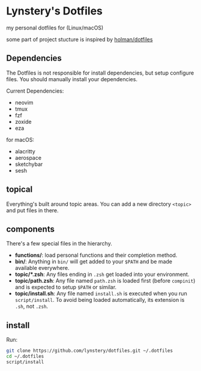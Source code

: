 # Lynstery's Dotfiles

my personal dotfiles for (Linux/macOS)

some part of project stucture is inspired by [holman/dotfiles](https://github.com/holman/dotfiles)

## Dependencies

The Dotfiles is not responsible for install dependencies, but setup configure files. You should manually install your dependencies.

Current Dependencies:
- neovim
- tmux
- fzf
- zoxide
- eza

for macOS:

- alacritty
- aerospace
- sketchybar
- sesh


## topical

Everything's built around topic areas. You can add a new directory `<topic>` and put
files in there.

## components

There's a few special files in the hierarchy.
- **functions/**: load personal functions and their completion method.
- **bin/**: Anything in `bin/` will get added to your `$PATH` and be made
  available everywhere.
- **topic/\*.zsh**: Any files ending in `.zsh` get loaded into your
  environment.
- **topic/path.zsh**: Any file named `path.zsh` is loaded first (before `compinit`) and is
  expected to setup `$PATH` or similar.
- **topic/install.sh**: Any file named `install.sh` is executed when you run `script/install`. To avoid being loaded automatically, its extension is `.sh`, not `.zsh`.

## install

Run:

```sh
git clone https://github.com/lynstery/dotfiles.git ~/.dotfiles
cd ~/.dotfiles
script/install
```
